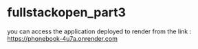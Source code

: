 # fullstackopen_part3

you can access the application deployed to render from the link : https://phonebook-4u7a.onrender.com
